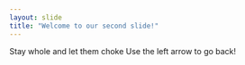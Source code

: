 ```yaml
---
layout: slide
title: "Welcome to our second slide!"
---
```

Stay whole and let them choke
Use the left arrow to go back!
